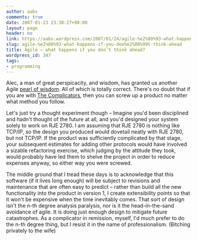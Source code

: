 ```yaml
---
author: aabs
comments: true
date: 2007-01-23 23:30:27+00:00
layout: page
header: no
link: https://aabs.wordpress.com/2007/01/24/agile-%e2%80%93-what-happens-if-you-don%e2%80%99t-think-ahead/
slug: agile-%e2%80%93-what-happens-if-you-don%e2%80%99t-think-ahead
title: Agile – what happens if you don’t think ahead?
wordpress_id: 347
tags:
- programming
---
```


Alec, a man of great perspicacity, and wisdom, has granted us another Agile [pearl of wisdom](http://alecthegeek.wordpress.com/2007/01/23/yet-more-on-the-agile-debate/). All of which is totally correct. There's no doubt that if you are with [The Complicators](http://thedailywtf.com/Articles/The_Complicator's_Gloves.aspx), then you can screw up a product no matter what method you follow.


Let's just try a thought experiment though – Imagine you'd been disciplined and hadn't thought of the future at all, and you'd designed your system solely to work on RJE 2780. I am assuming that RJE 2780 is nothing like TCP/IP, so the design you produced would dovetail neatly with RJE 2780, but not TCP/IP. If the product was sufficiently complicated by that stage, your subsequent estimates for adding other protocols would have involved a sizable refactoring exercise, which judging by the attitude they took, would probably have led them to shelve the project in order to reduce expenses anyway, so either way you were screwed.


The middle ground that I tread these days is to acknowledge that this software (if it lives long enough) will be subject to revisions and maintenance that are often easy to predict – rather than build all the new functionality into the product in version 1, I create extensibility points so that it won't be expensive when the time inevitably comes. That sort of design isn't the n-th degree analysis paralysis, nor is it the head-in-the-sand avoidance of agile. It is doing just enough design to mitigate future catastrophes. As a complicator in remission, myself, I'd much prefer to do the n-th degree thing, but I resist it in the name of professionalism. (Bitching privately to the wife)
